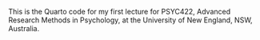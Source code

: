 This is the Quarto code for my first lecture for PSYC422, Advanced Research Methods in Psychology, at the University of New England, NSW, Australia.
